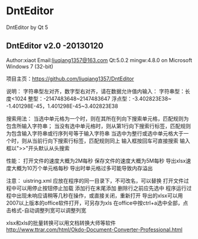 DntEditor
=========

DntEditor by Qt 5

DntEditor v2.0 -20130120
---------------------
Author:xiaot	Email:liuqiang1357@163.com
Qt:5.0.2	mingw:4.8.0
on Microsoft Windows 7 (32-bit)

项目主页：https://github.com/liuqiang1357/DntEditor

说明：
字符串型左对齐，数字型右对齐，请在数据允许值内输入：
字符串型：长度<1024   整型：-2147483648~2147483647   浮点型：-3.402823E38~ -1.401298E-45，1.401298E-45~3.402823E38

搜索用法：
当选中单元格为一个时，则在其所在列向下搜索单元格，匹配规则为包含所输入字符串；
当没有选中单元格时，则从第1行向下搜索行标签，匹配规则为包含输入字符串或行序列号等于输入字符串
当选中为整行或选中单元格大于一个时，则从当前行向下搜索行标签，匹配规则同上
输入框按回车可直接搜索 输入框以">>"开头默认从头搜索

性能：
打开文件的速度大概为2M每秒 保存文件的速度大概为5M每秒 导出xlsx速度大概为10万个单元格每秒 导出时单元格过多可能导致内存溢出

注意：
uistring.xml 应放在程序的同一目录下，不可改名，可以替换
打开文件过程中可以用停止按钮停止加载
添加行在末尾添加 删除行之前应先选中
程序运行过程中出现未响应请稍等几秒在操作，或直接关闭，重新打开
导出的xlsx可以用2007以上版本的office软件打开，可另存为xls
在office中按ctrl+a选中全部，点击格式-自动调整列宽可以调整列宽

xlsx和xls的批量转换可以用文档转换大师等软件
http://www.ttrar.com/html/Okdo-Document-Converter-Professional.html